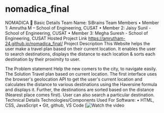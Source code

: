 # nomadica_final
NOMADICA 🎯
Basic Details
Team Name: SiBrains
Team Members
•	Member 1: Amrutha M – School of Engineering, CUSAT
•	Member 2: Jaisy Sunil - School of Engineering, CUSAT
•	Member 3: Megha Suresh - School of Engineering, CUSAT
Hosted Project Link
https://amrutham-24.github.io/nomadica_final/
Project Description
This Website helps the user make a travel plan based on their current location. It enables the user to search destinations, displays the distance to each location & sorts each destination by their proximity to user. 

The Problem statement
Help the new comers to the city, to navigate easily.
The Solution
Travel plan based on current location. The first interface uses the browser's geolocation API to get the user's current location and calculates the distance to various destinations using the Haversine formula and displays it. Further, the destinations are sorted based on the distance (Nearest place comes first). User can also search a particular destination.
Technical Details
Technologies/Components Used
For Software:
•	HTML, CSS, JavaScript
•	Git, github, VS Code
[![Watch the video](https://youtu.be/fTgB86fUSCU?si=Ggya3v9mkkmELtOh)
